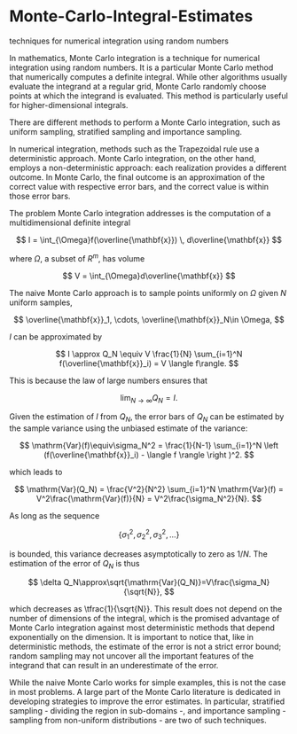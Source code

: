 # Monte-Carlo-Integral-Estimates
techniques for numerical integration using random numbers

In mathematics, Monte Carlo integration is a technique for numerical integration using random numbers. It is a particular Monte Carlo method that numerically computes a definite integral. While other algorithms usually evaluate the integrand at a regular grid, Monte Carlo randomly choose points at which the integrand is evaluated. This method is particularly useful for higher-dimensional integrals.

There are different methods to perform a Monte Carlo integration, such as uniform sampling, stratified sampling and importance sampling.

In numerical integration, methods such as the Trapezoidal rule use a deterministic approach. Monte Carlo integration, on the other hand, employs a non-deterministic approach: each realization provides a different outcome. In Monte Carlo, the final outcome is an approximation of the correct value with respective error bars, and the correct value is within those error bars.

The problem Monte Carlo integration addresses is the computation of a multidimensional definite integral

$$
I = \int_{\Omega}f(\overline{\mathbf{x}}) \, d\overline{\mathbf{x}}
$$

where $Ω$, a subset of $R^m$, has volume

$$
V = \int_{\Omega}d\overline{\mathbf{x}}
$$

The naive Monte Carlo approach is to sample points uniformly on $Ω$ given $N$ uniform samples,

$$
\overline{\mathbf{x}}_1, \cdots, \overline{\mathbf{x}}_N\in \Omega,
$$

$I$ can be approximated by

$$
 I \approx Q_N \equiv V \frac{1}{N} \sum_{i=1}^N f(\overline{\mathbf{x}}_i) = V \langle f\rangle.
$$

This is because the law of large numbers ensures that

$$
 \lim_{N \to \infty} Q_N = I.
$$

Given the estimation of $I$ from $Q_N$, the error bars of $Q_N$ can be estimated by the sample variance using the unbiased estimate of the variance:

$$
 \mathrm{Var}(f)\equiv\sigma_N^2 = \frac{1}{N-1} \sum_{i=1}^N \left (f(\overline{\mathbf{x}}_i) - \langle f \rangle \right )^2. 
$$

which leads to

$$
 \mathrm{Var}(Q_N) =  \frac{V^2}{N^2} \sum_{i=1}^N \mathrm{Var}(f) = V^2\frac{\mathrm{Var}(f)}{N} = V^2\frac{\sigma_N^2}{N}.
$$

As long as the sequence

$$
 \left \{ \sigma_1^2, \sigma_2^2, \sigma_3^2, \ldots \right \} 
$$

is bounded, this variance decreases asymptotically to zero as $1/N$. The estimation of the error of $Q_N$ is thus

$$
\delta Q_N\approx\sqrt{\mathrm{Var}(Q_N)}=V\frac{\sigma_N}{\sqrt{N}},
$$

which decreases as \tfrac{1}{\sqrt{N}}. This result does not depend on the number of dimensions of the integral, which is the promised advantage of Monte Carlo integration against most deterministic methods that depend exponentially on the dimension. It is important to notice that, like in deterministic methods, the estimate of the error is not a strict error bound; random sampling may not uncover all the important features of the integrand that can result in an underestimate of the error.

While the naive Monte Carlo works for simple examples, this is not the case in most problems. A large part of the Monte Carlo literature is dedicated in developing strategies to improve the error estimates. In particular, stratified sampling - dividing the region in sub-domains -, and importance sampling - sampling from non-uniform distributions - are two of such techniques.


